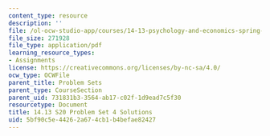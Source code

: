 ```yaml
---
content_type: resource
description: ''
file: /ol-ocw-studio-app/courses/14-13-psychology-and-economics-spring-2020/5bf90c5e44262a674cb1b4befae82427_MIT14_13s20_pset4sol.pdf
file_size: 271928
file_type: application/pdf
learning_resource_types:
- Assignments
license: https://creativecommons.org/licenses/by-nc-sa/4.0/
ocw_type: OCWFile
parent_title: Problem Sets
parent_type: CourseSection
parent_uid: 731831b3-3564-ab17-c02f-1d9ead7c5f30
resourcetype: Document
title: 14.13 S20 Problem Set 4 Solutions
uid: 5bf90c5e-4426-2a67-4cb1-b4befae82427
---
```

